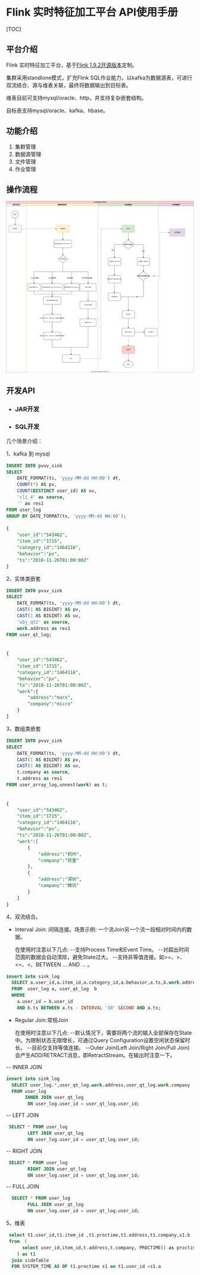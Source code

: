 # Flink 实时特征加工平台 API使用手册



[TOC]



## 平台介绍

Flink 实时特征加工平台，基于[Flink 1.9.2开源版本](https://ci.apache.org/projects/flink/flink-docs-release-1.9/getting-started/index.html)定制。

集群采用standlone模式，扩充Flink SQL作业能力，以kafka为数据源表，可进行双流结合、源与维表关联，最终将数据输出到目标表。

维表目前可支持mysql/oracle、http，并支持复杂嵌套结构。

目标表支持mysql/oracle、kafka、hbase。

## 功能介绍

1. 集群管理
2. 数据源管理
3. 文件管理
4. 作业管理

## 操作流程

<img src="./Flink实时特征加工-操作流程.svg" alt="Flink实时特征加工-操作流程" style="zoom:67%;" />



## 开发API

- ### JAR开发



- ### SQL开发



几个场景介绍：

1、kafka 到 mysql

```sql
INSERT INTO pvuv_sink
SELECT
    DATE_FORMAT(ts, 'yyyy-MM-dd HH:00') dt,
    COUNT(*) AS pv,
    COUNT(DISTINCT user_id) AS uv,
    'cli_4' as source,
    '' as res1
FROM user_log
GROUP BY DATE_FORMAT(ts, 'yyyy-MM-dd HH:00');

{
    "user_id":"543462",
    "item_id":"1715",
    "category_id":"1464116",
    "behavior":"pv",
    "ts":"2018-11-26T01:00:00Z"
}
```


2、实体类嵌套

```sql
INSERT INTO pvuv_sink
SELECT
    DATE_FORMAT(ts, 'yyyy-MM-dd HH:00') dt,
    CAST(1 AS BIGINT) AS pv,
    CAST(1 AS BIGINT) AS uv,
    'obj_qt2' as source,
    work.address as res1
FROM user_qt_log;


{
    "user_id":"543462",
    "item_id":"1715",
    "category_id":"1464116",
    "behavior":"pv",
    "ts":"2018-11-26T01:00:00Z",
    "work":{
        "address":"mars",
        "company":"micro"
    }
}
```


3、数组类嵌套 

```sql
INSERT INTO pvuv_sink
SELECT
    DATE_FORMAT(ts, 'yyyy-MM-dd HH:00') dt,
    CAST(1 AS BIGINT) AS pv,
    CAST(1 AS BIGINT) AS uv,
    t.company as source,
    t.address as res1
FROM user_array_log,unnest(work) as t;


{
    "user_id":"543462",
    "item_id":"1715",
    "category_id":"1464116",
    "behavior":"pv",
    "ts":"2018-11-26T01:00:00Z",
    "work":[
        {
            "address":"杭州",
            "company":"阿里"
        },
        {
            "address":"深圳",
            "company":"腾讯"
        }
    ]
}
```

4、双流结合。

- Interval Join: 间隔连接。场景示例: 一个流Join另一个流一段相对时间内的数据。

  在使用时注意以下几点:
  --支持Process Time和Event Time。
  --对超出时间范围的数据会自动清除，避免State过大。
  --支持非等值连接。如>=、>、<=、<、BETWEEN ... AND ... 。

```sql
insert into sink_log
  SELECT a.user_id,a.item_id,a.category_id,a.behavior,a.ts,b.work.address,b.work.company
  FROM  user_log a, user_qt_log  b
  WHERE
    a.user_id = b.user_id
    AND b.ts BETWEEN a.ts - INTERVAL '30' SECOND AND a.ts;
```



- Regular Join:常规Join

  

  在使用时注意以下几点:
  --默认情况下，需要将两个流的输入全部保存在State中。为限制状态无限增长，可通过Query Configuration设置空闲状态保留时长。
  --目前仅支持等值连接。
  --Outer Join(Left Join/Right Join/Full Join)会产生ADD/RETRACT消息，即RetractStream。在输出时注意一下。



-- INNER JOIN

```sql
insert into sink_log
  SELECT user_log.*,user_qt_log.work.address,user_qt_log.work.company
  FROM user_log
       INNER JOIN user_qt_log
        ON user_log.user_id = user_qt_log.user_id;
```



--  LEFT JOIN

```sql
 SELECT * FROM user_log
        LEFT JOIN user_qt_log
        ON user_log.user_id = user_qt_log.user_id;
```

-- RIGHT JOIN

```sql
 SELECT * FROM user_log
        RIGHT JOIN user_qt_log
        ON user_log.user_id = user_qt_log.user_id;
```

-- FULL JOIN

```sql
  SELECT * FROM user_log
        FULL JOIN user_qt_log
        ON user_log.user_id = user_qt_log.user_id;
```



5、维表

```sql
 select t1.user_id,t1.item_id ,t1.proctime,t1.address,t1.company,s1.b ,s1.c ,s1.d 
 from （
      select user_id,item_id,t.address,t.company, PROCTIME() as proctime from user_array_log,unnest(work) as t 
    ) as t1
  join sideTable
  FOR SYSTEM_TIME AS OF t1.proctime s1 on t1.user_id =s1.a
```

